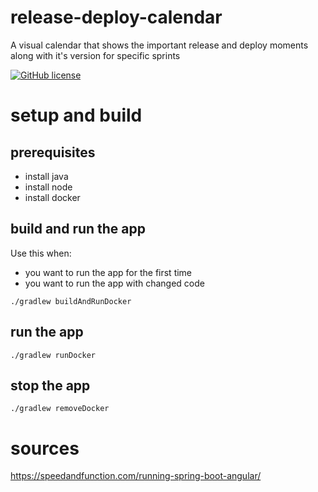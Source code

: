 # release-deploy-calendar
A visual calendar that shows the important release and deploy moments along with it's version for specific sprints

[![GitHub license](https://img.shields.io/github/license/Jooones/release-deploy-calendar.svg)](https://github.com/Jooones/release-deploy-calendar/blob/master/LICENSE)

# setup and build
## prerequisites
- install java
- install node
- install docker

## build and run the app
Use this when:
- you want to run the app for the first time
- you want to run the app with changed code

`./gradlew buildAndRunDocker`

## run the app
`./gradlew runDocker`

## stop the app
`./gradlew removeDocker`


# sources
https://speedandfunction.com/running-spring-boot-angular/
